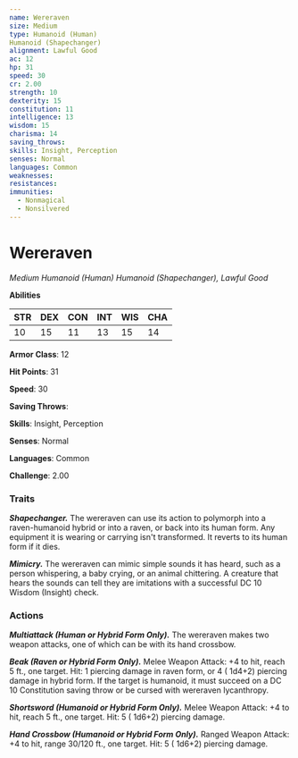 ```yaml
---
name: Wereraven
size: Medium
type: Humanoid (Human)
Humanoid (Shapechanger)
alignment: Lawful Good
ac: 12
hp: 31
speed: 30
cr: 2.00
strength: 10
dexterity: 15
constitution: 11
intelligence: 13
wisdom: 15
charisma: 14
saving_throws: 
skills: Insight, Perception
senses: Normal
languages: Common
weaknesses:
resistances:
immunities:
  - Nonmagical
  - Nonsilvered
---
```


# Wereraven

*Medium Humanoid (Human)
Humanoid (Shapechanger), Lawful Good*

**Abilities**

| STR | DEX | CON | INT | WIS | CHA |
| --- | --- | --- | --- | --- | --- |
| 10 | 15 | 11 | 13 | 15 | 14 |

**Armor Class**: 12

**Hit Points**: 31

**Speed**: 30

**Saving Throws**: 

**Skills**: Insight, Perception

**Senses**: Normal

**Languages**: Common

**Challenge**: 2.00


### Traits
***Shapechanger.*** The wereraven can use its action to polymorph into a raven-humanoid hybrid or into a raven, or back into its human form. Any equipment it is wearing or carrying isn't transformed. It reverts to its human form if it dies.

***Mimicry.*** The wereraven can mimic simple sounds it has heard, such as a person whispering, a baby crying, or an animal chittering. A creature that hears the sounds can tell they are imitations with a successful DC 10 Wisdom (Insight) check.


### Actions
***Multiattack (Human or Hybrid Form Only).*** The wereraven makes two weapon attacks, one of which can be with its hand crossbow.

***Beak (Raven or Hybrid Form Only).*** Melee Weapon Attack:  +4 to hit, reach 5 ft., one target. Hit: 1 piercing damage in raven form, or 4 ( 1d4+2) piercing damage in hybrid form. If the target is humanoid, it must succeed on a DC 10 Constitution saving throw or be cursed with wereraven lycanthropy.

***Shortsword (Humanoid or Hybrid Form Only).*** Melee Weapon Attack:  +4 to hit, reach 5 ft., one target. Hit: 5 ( 1d6+2) piercing damage.

***Hand Crossbow (Humanoid or Hybrid Form Only).*** Ranged Weapon Attack:  +4 to hit, range 30/120 ft., one target. Hit: 5 ( 1d6+2) piercing damage.

